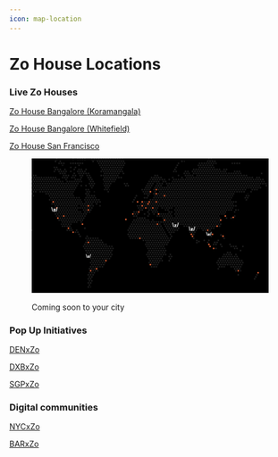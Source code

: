 ```yaml
---
icon: map-location
---
```


# Zo House Locations

### **Live Zo Houses**

[Zo House Bangalore (Koramangala)](zo-house-locations/zo-house-bangalore-koramangala.md)

[Zo House Bangalore (Whitefield)](zo-house-locations/zo-house-bangalore-whitefield.md)

[Zo House San Francisco](zo-house-locations/zo-house-san-francisco.md)

<figure><img src="../.gitbook/assets/image (21).png" alt=""><figcaption><p>Coming soon to your city</p></figcaption></figure>

### Pop Up Initiatives&#x20;

[DENxZo](https://x.com/DENxZo)&#x20;

[DXBxZo](https://x.com/DXBxZo/status/1913567218991845565)&#x20;

[SGPxZo](https://x.com/SGPxZo)&#x20;

### Digital communities&#x20;

[NYCxZo](https://x.com/NYCxZo)

[BARxZo](https://x.com/BARxZo)
